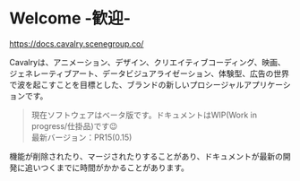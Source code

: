 # Welcome -歓迎- 

https://docs.cavalry.scenegroup.co/

Cavalryは、アニメーション、デザイン、クリエイティブコーディング、映画、ジェネレーティブアート、データビジュアライゼーション、体験型、広告の世界で波を起こすことを目標とした、ブランドの新しいプロシージャルアプリケーションです。

> 現在ソフトウェアはベータ版です。ドキュメントはWIP(Work in progress/仕掛品)です😉  
> 最新バージョン：PR15(0.15)

機能が削除されたり、マージされたりすることがあり、ドキュメントが最新の開発に追いつくまでに時間がかかることがあります。